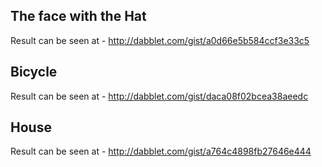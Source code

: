 The face with the Hat
---------------------
Result can be seen at - http://dabblet.com/gist/a0d66e5b584ccf3e33c5
   
Bicycle
-------
Result can be seen at - http://dabblet.com/gist/daca08f02bcea38aeedc
      
House
------
Result can be seen at - http://dabblet.com/gist/a764c4898fb27646e444